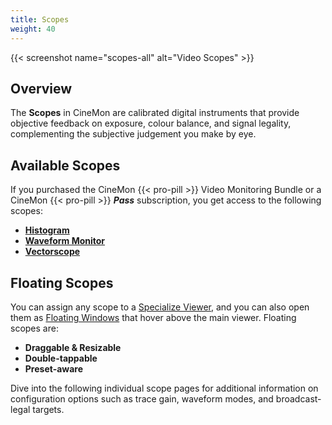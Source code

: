 ```yaml
---
title: Scopes
weight: 40
---
```


{{< screenshot name="scopes-all" alt="Video Scopes" >}}

## Overview

The **Scopes** in CineMon are calibrated digital instruments that provide objective feedback on exposure, colour balance, and signal legality, complementing the subjective judgement you make by eye.

## Available Scopes

If you purchased the CineMon {{< pro-pill >}} Video Monitoring Bundle or a CineMon {{< pro-pill >}} ***Pass*** subscription, you get access to the following scopes:

* [**Histogram**](/docs/scopes/histogram)
* [**Waveform Monitor**](/docs/scopes/waveform)
* [**Vectorscope**](/docs/scopes/vectorscope)

## Floating Scopes

You can assign any scope to a [Specialize Viewer](/docs/user-interface#specialized-viewers), and you can also open them as [Floating Windows](/docs/user-interface#floating-scopes) that hover above the main viewer. Floating scopes are:

* **Draggable & Resizable**
* **Double-tappable**
* **Preset-aware**

Dive into the following individual scope pages for additional information on configuration options such as trace gain, waveform modes, and broadcast-legal targets.

